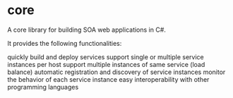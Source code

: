 # core
A core library for building SOA web applications in C#.

It provides the following functionalities:

quickly build and deploy services
support single or multiple service instances per host
support multiple instances of same service (load balance)
automatic registration and discovery of service instances
monitor the behavior of each service instance
easy interoperability with other programming languages